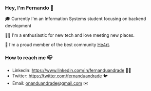### Hey, I'm Fernando 👋  

🎓 Currently I'm an Information Systems student focusing on backend development

🙍‍♂️ I'm a enthusiastic for new tech and love meeting new places.

💜 I'm a proud member of the best community [He4rt](https://github.com/he4rt).

### How to reach me 📪

- Linkedin: https://www.linkedin.com/in/fernanduandrade 👨‍💼
- Twitter: https://twitter.com/fernanduandrade 🐦
- Email: onanduandrade@gmail.com ✉️

